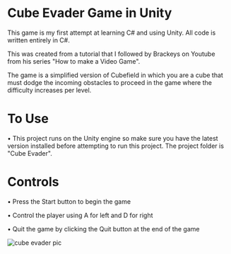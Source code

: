 # Cube Evader Game in Unity

This game is my first attempt at learning C# and using Unity. All code is written entirely in C#. 

This was created from a tutorial that I followed by Brackeys on Youtube from his series "How to make a Video Game".

The game is a simplified version of Cubefield in which you are a cube that must dodge the incoming obstacles to proceed in the game where the difficulty increases per level.

# To Use

  • This project runs on the Unity engine so make sure you have the latest version installed before attempting to run this project. The       project folder is "Cube Evader".
  
# Controls

  • Press the Start button to begin the game
  
  • Control the player using A for left and D for right
  
  • Quit the game by clicking the Quit button at the end of the game
  
  ![cube evader pic](https://user-images.githubusercontent.com/43584979/50387056-b9069700-06a8-11e9-8d88-ddbf68874d44.png)
